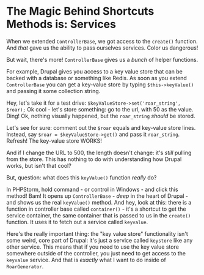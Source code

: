 # The Magic Behind Shortcuts Methods is: Services

When we extended `ControllerBase`, we got access to the `create()` function. And
*that* gave us the ability to pass ourselves services. Color us dangerous!

But wait, there's more! `ControllerBase` gives us a *bunch* of helper functions.

For example, Drupal gives you access to a key value store that can be backed with
a database or something like Redis. As soon as you extend `ControllerBase` you can
get a key-value store by typing `$this->keyValue()` and passing it some collection
string.

Hey, let's take it for a test drive: `$keyValueStore->set('roar_string', $roar);`
Ok cool - let's store something: go to the url, with 50 as the value. Ding! Ok, nothing
visually happened, but the `roar_string` *should* be stored.

Let's see for sure: comment out the `$roar` equals and key-value store lines. Instead,
say `$roar = $keyValueStore->get()` and pass it `roar_string`. Refresh! The key-value
store WORKS!

And if I change the URL to 500, the length doesn't change: it's *still* pulling from
the store. This has nothing to do with understanding how Drupal works, but isn't
that cool?

But, question: what does this `keyValue()` function *really* do?

In PHPStorm, hold command - or control in Windows - and click this method! Bam! It
opens up `ControllerBase` - *deep* in the heart of Drupal - and shows us the real
`keyValue()` method. And hey, look at this: there is a function in controller base
called `container()` - it's a shortcut to get the service container, the same container
that is passed to us in the `create()` function.  It uses it to fetch out a service
called `keyvalue`.

Here's the really important thing: the "key value store" functionality isn't some weird,
core part of Drupal: it's just a service called `keystore` like any other service.
This means that if you need to use the key value store somewhere outside of the
controller, you just need to get access to the `keyvalue` service. And that is
*exactly* what I want to do inside of `RoarGenerator`.
